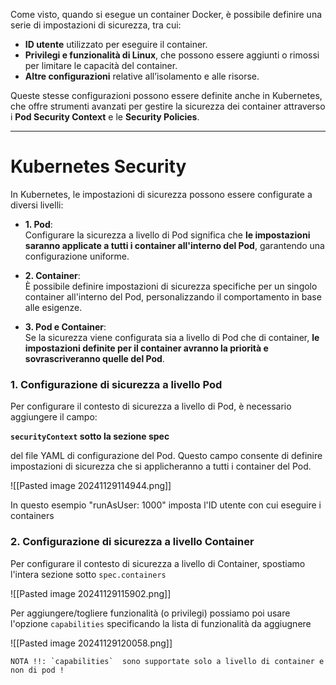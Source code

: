 Come visto, quando si esegue un container Docker, è possibile definire una serie di impostazioni di sicurezza, tra cui:

- **ID utente** utilizzato per eseguire il container.
- **Privilegi e funzionalità di Linux**, che possono essere aggiunti o rimossi per limitare le capacità del container.
- **Altre configurazioni** relative all’isolamento e alle risorse.

Queste stesse configurazioni possono essere definite anche in Kubernetes, che offre strumenti avanzati per gestire la sicurezza dei container attraverso i **Pod Security Context** e le **Security Policies**.


***

# Kubernetes Security
In Kubernetes, le impostazioni di sicurezza possono essere configurate a diversi livelli:

- **1. Pod**:  
    Configurare la sicurezza a livello di Pod significa che **le impostazioni saranno applicate a tutti i container all'interno del Pod**, garantendo una configurazione uniforme.
    
- **2. Container**:  
    È possibile definire impostazioni di sicurezza specifiche per un singolo container all'interno del Pod, personalizzando il comportamento in base alle esigenze.
    
- **3. Pod e Container**:  
    Se la sicurezza viene configurata sia a livello di Pod che di container, **le impostazioni definite per il container avranno la priorità e sovrascriveranno quelle del Pod**.



### 1. Configurazione di sicurezza a livello Pod
Per configurare il contesto di sicurezza a livello di Pod, è necessario aggiungere il campo: 

**`securityContext` sotto la sezione spec** 

del file YAML di configurazione del Pod. Questo campo consente di definire impostazioni di sicurezza che si applicheranno a tutti i container del Pod.

![[Pasted image 20241129114944.png]]

In questo esempio "runAsUser: 1000" imposta l'ID utente con cui eseguire i containers



### 2. Configurazione di sicurezza a livello Container
Per configurare il contesto di sicurezza a livello di Container, spostiamo l'intera sezione sotto `spec.containers`

![[Pasted image 20241129115902.png]]



Per aggiungere/togliere funzionalità (o privilegi) possiamo poi usare
l'opzione `capabilities` specificando la lista di funzionalità da aggiugnere 

![[Pasted image 20241129120058.png]]


```
NOTA !!: `capabilities`  sono supportate solo a livello di container e non di pod !
```


